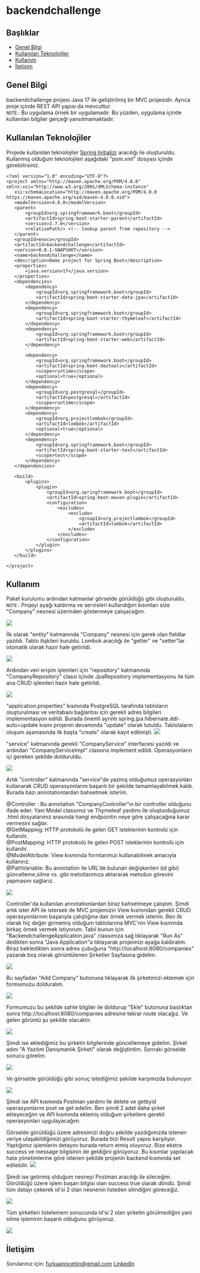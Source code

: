 
# backendchallenge

## Başlıklar
* [Genel Bilgi](#genel-bilgi)
* [Kullanılan Teknolojiler](#kullanılan-teknolojiler)
* [Kullanım](#kullanım)
* [İletişim](#iletişim)

## Genel Bilgi
backendchallenge projesi Java 17 ile geliştirilmiş bir MVC projesidir. Ayrıca proje içinde REST API yapısı da mevcuttur.  
`NOTE:` Bu uygulama örnek bir uygulamadır. Bu yüzden, uygulama içinde kullanılan bilgiler gerçeği yansıtmamaktadır.

## Kullanılan Teknolojiler
Projede kullanılan teknolojiler [Spring Initializr](https://start.spring.io/) aracılığı ile oluşturuldu. Kullanmış olduğum teknolojileri aşağıdaki "pom.xml" dosyası içinde görebilirsiniz.  

 ```
<?xml version="1.0" encoding="UTF-8"?>
<project xmlns="http://maven.apache.org/POM/4.0.0" xmlns:xsi="http://www.w3.org/2001/XMLSchema-instance"
	xsi:schemaLocation="http://maven.apache.org/POM/4.0.0 https://maven.apache.org/xsd/maven-4.0.0.xsd">
	<modelVersion>4.0.0</modelVersion>
	<parent>
		<groupId>org.springframework.boot</groupId>
		<artifactId>spring-boot-starter-parent</artifactId>
		<version>2.7.0</version>
		<relativePath/> <!-- lookup parent from repository -->
	</parent>
	<groupId>enoca</groupId>
	<artifactId>backendchallenge</artifactId>
	<version>0.0.1-SNAPSHOT</version>
	<name>backendchallenge</name>
	<description>Demo project for Spring Boot</description>
	<properties>
		<java.version>17</java.version>
	</properties>
	<dependencies>
		<dependency>
			<groupId>org.springframework.boot</groupId>
			<artifactId>spring-boot-starter-data-jpa</artifactId>
		</dependency>
		<dependency>
			<groupId>org.springframework.boot</groupId>
			<artifactId>spring-boot-starter-thymeleaf</artifactId>
		</dependency>
		<dependency>
			<groupId>org.springframework.boot</groupId>
			<artifactId>spring-boot-starter-web</artifactId>
		</dependency>

		<dependency>
			<groupId>org.springframework.boot</groupId>
			<artifactId>spring-boot-devtools</artifactId>
			<scope>runtime</scope>
			<optional>true</optional>
		</dependency>
		<dependency>
			<groupId>org.postgresql</groupId>
			<artifactId>postgresql</artifactId>
			<scope>runtime</scope>
		</dependency>
		<dependency>
			<groupId>org.projectlombok</groupId>
			<artifactId>lombok</artifactId>
			<optional>true</optional>
		</dependency>
		<dependency>
			<groupId>org.springframework.boot</groupId>
			<artifactId>spring-boot-starter-test</artifactId>
			<scope>test</scope>
		</dependency>
	</dependencies>

	<build>
		<plugins>
			<plugin>
				<groupId>org.springframework.boot</groupId>
				<artifactId>spring-boot-maven-plugin</artifactId>
				<configuration>
					<excludes>
						<exclude>
							<groupId>org.projectlombok</groupId>
							<artifactId>lombok</artifactId>
						</exclude>
					</excludes>
				</configuration>
			</plugin>
		</plugins>
	</build>

</project>

 ```

## Kullanım
Paket kurulumu ardından katmanlar görselde görüldüğü gibi oluşturuldu.
`NOTE:` Projeyi ayağı kaldırma ve servisleri kullandığım kısımları size "Company" nesnesi üzerinden göstermeye çalışacağım.


<img src="https://i.hizliresim.com/9tgwoqk.PNG?width=1329&height=683">

İlk olarak "entity" katmanında "Company" nesnesi için gerek olan fieldlar yazıldı. Tablo ilişkileri kuruldu. Lombok aracılığı ile "getter" ve "setter"lar otomatik olarak hazır hale getirildi.

<img src="https://i.hizliresim.com/pc2ycu2.PNG?width=1329&height=683">

Ardından veri erişim işlemleri için "repository" katmanında "CompanyRepository" classı içinde JpaRepository implementasyonu ile tüm ana CRUD işlemleri hazır hale getirildi.

<img src="https://i.hizliresim.com/6o4iw77.PNG?width=1329&height=683">

"application.properties" kısmında PostgreSQL tarafında tabloların oluşturulması ve veritabanı bağlantısı için gerekli adres bilgileri implementasyon edildi. Burada önemli ayrıntı spring.jpa.hibernate.ddl-auto=update kısmı projenin devamında "update" olarak tutuldu. Tablolaların oluşum aşamasında ilk başta "create" olarak kayıt edilmişti.
<img src="https://i.hizliresim.com/age656l.PNG?width=1329&height=683">

"service" katmanında gerekli "CompanyService" interfacesi yazıldı ve ardından "CompanyServiceImpl" classına implement edildi. Operasyonların içi gereken şekilde dolduruldu.

<img src="https://i.hizliresim.com/nte6zge.PNG?width=1329&height=683">

Artık "controller" katmanında "service"de yazmış olduğumuz operasyonları kullanarak CRUD operasyonlarını başarılı bir şekilde tamamlayabilmek kaldı. Burada bazı annotationlardan bahsetmek isterim.

@Controller : Bu annotation "CompanyController"ın bir controller olduğunu ifade eder. Yani Model classımız ve Thymeleaf yardımı ile oluşturduğumuz .html dosyalarımız arasında hangi endpointin neye göre çalışacağına karar vermesini sağlar.  
@GetMapping: HTTP protokolü ile gelen GET isteklerinin kontrolü için kullanılır.  
@PostMapping: HTTP protokolü ile gelen POST isteklerinin kontrolü için kullanılır.   
@ModelAttribute: View kısmında formlarımızı kullanabilmek amacıyla kullanırız.  
@PathVariable: Bu annotation ile URL'de bulunan değişkenleri (id gibi) güncelleme,silme vs. gibi metotlarımıza aktararak metodun görevini yapmasını sağlarız.  

<img src="https://i.hizliresim.com/8jg97hu.PNG ?width=1329&height=683">

Controller'da kullanılan annotationlardan biraz bahsetmeye çalıştım. Şimdi artık ister API ile istersek de MVC projemizin View kısmından gerekli CRUD operasyonlarının başarıyla çalıştığına dair örnek vermek isterim. Ben ilk olarak hiç değer girmemiş olduğum tablolarıma MVC'nin View kısmında birkaç örnek vermek istiyorum. Tabii bunun için "BackendchallengeApplication.java" classımıza sağ tıklayarak "Run As" dedikten sonra "Java Application"a tıklayarak projeimizi ayağa kaldıralım. Biraz bekledikten sonra adres çubuğuna "http://localhost:8080/companies" yazarak boş olarak görüntülenen Şirketler Sayfasına gidelim.

<img src="https://i.hizliresim.com/dfwtgf8.PNG?width=1329&height=683">

Bu sayfadan "Add Company" butonuna tıklayarak ilk şirketimizi eklemek için formumuzu dolduralım.

<img src="https://i.hizliresim.com/5x317ts.PNG?width=1329&height=683">

Formumuzu bu şekilde sahte bilgiler ile doldurup "Ekle" butonuna bastıktan sonra http://localhost:8080/companies adresine tekrar route olacağız. Ve gelen görüntü şu şekilde olacaktır.

<img src="https://i.hizliresim.com/26p90oj.PNG?width=1329&height=683">

Şimdi ise eklediğimiz bu şirketin bilgilerinde güncellemeye gidelim. Şirket adını "A Yazılım Danışmanlık Şirketi" olarak değiştirdim. Sonraki görselde sonucu görelim.

<img src="https://i.hizliresim.com/3x6yp0i.PNG?width=1329&height=683">

Ve görselde görüldüğü gibi sonuç istediğimiz şekilde karşımızda bulunuyor.

<img src="https://i.hizliresim.com/jzfubnm.PNG?width=1329&height=683">

Şimdi ise API kısmında Postman yardımı ile delete ve getbyid operasyonlarını post ve get edelim. Ben şimdi 2 adet daha şirket ekleyeceğim ve API kısmında eklemiş olduğum şirketlere gerekli operasyonları uygulayacağım.

Görselde görüldüğü üzere adresimizi doğru şekilde yazdığımızda istenen veriye ulaşabildiğimizi görüyoruz. Burada bizi Result yapısı karşılıyor. Yaptığımız işlemlerin detayını burada return etmiş oluyoruz. Bize ekstra success ve message bilgisinin de geldiğini görüyoruz. Bu kısımlar yapılacak hata yönetimlerine göre istenen şekilde projenin backend kısmında set edilebilir.
<img src="https://i.hizliresim.com/ebfw2jo.PNG?width=1329&height=683">

Şimdi ise getirmiş olduğum nesneyi Postman aracılığı ile sileceğim. Görüldüğü üzere işlem başarı bilgisi olan success true olarak döndü. Şimdi tüm datayı çekerek id'si 2 olan nesnenin listeden silindiğini göreceğiz.

<img src="https://i.hizliresim.com/jf607d5.PNG?width=1329&height=683">

Tüm şirketleri listelemem sonucunda id'si 2 olan şirketin görülmediğini yani silme işleminin başarılı olduğunu görüyoruz.

<img src="https://i.hizliresim.com/8osac2z.PNG?width=1329&height=683">

## İletişim
Sorularınız için:
furkaanncetiin@gmail.com
[LinkedIn](https://www.linkedin.com/in/furkaancetiin/)


